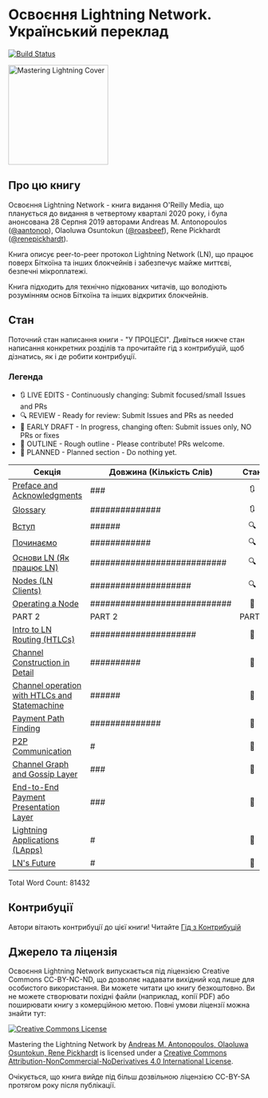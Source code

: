 # Освоєння Lightning Network. Український переклад

[![Build Status](https://travis-ci.com/lnbook/lnbook.svg?branch=develop)](https://travis-ci.com/lnbook/lnbook)

<img src="images/cover_thumb.png" width=200 alt="Mastering Lightning Cover">

## Про цю книгу
Освоєння Lightning Network - книга видання O'Reilly Media, що планується до видання в четвертому кварталі 2020 року, і була анонсована 28 Серпня 2019 авторами Andreas M. Antonopoulos ([@aantonop](https://twitter.com/aantonop)), Olaoluwa Osuntokun ([@roasbeef](https://twitter.com/roasbeef)), Rene Pickhardt ([@renepickhardt](https://twitter.com/renepickhardt)).

Книга описує peer-to-peer протокол Lightning Network (LN), що працює поверх Біткоїна та інших блокчейнів і забезпечує майже миттєві, безпечні мікроплатежі.

Книга підходить для технічно підкованих читачів, що володіють розумінням основ Біткоїна та інших відкритих блокчейнів.

## Стан

Поточний стан написання книги - "У ПРОЦЕСІ". Дивіться нижче стан написання конкретних розділів та прочитайте гід з контрибуцій, щоб дізнатись, як і де робити контрибуції.

### Легенда

* :arrows_clockwise:  LIVE EDITS - Continuously changing: Submit focused/small Issues and PRs
* :mag: REVIEW - Ready for review: Submit Issues and PRs as needed
* :lock_with_ink_pen: EARLY DRAFT - In progress, changing often: Submit issues only, NO PRs or fixes
* :bookmark_tabs: OUTLINE - Rough outline - Please contribute! PRs welcome.
* :thought_balloon: PLANNED - Planned section  - Do nothing yet.

| Секція | Довжина (Кількість Слів) |  Стан |  Перекладено |
|-------|------|:------:|:------:|
| [Preface and Acknowledgments](preface.asciidoc) | ### | :arrows_clockwise: |
| [Glossary](glossary.asciidoc) | ############## | :arrows_clockwise: |
| [Вступ](01_introduction.asciidoc) | ###### | :mag: | 100% |
| [Починаємо](02_getting_started.asciidoc) | ############ | :mag: | 100% |
| [Основи LN (Як працює LN)](03_how_ln_works.asciidoc) | ########################### | :mag: | 100% |
| [Nodes (LN Clients)](node_client.asciidoc) | #################### | :mag: |
| [Operating a Node](node_operations.asciidoc) | ############################ | :bookmark_tabs: |
| PART 2 | PART 2 | PART2 |
| [Intro to LN Routing (HTLCs)](routing.asciidoc) | ##################### | :lock_with_ink_pen: |
| [Channel Construction in Detail](channel-construction.asciidoc) | ########## | :lock_with_ink_pen: |
| [Channel operation with HTLCs and Statemachine](channel-operation.asciidoc) | ###### | :lock_with_ink_pen: |
| [Payment Path Finding](path-finding.asciidoc) | ############## | :bookmark_tabs: |
| [P2P Communication](p2p.asciidoc) | # | :bookmark_tabs: |
| [Channel Graph and Gossip Layer](channel-graph.asciidoc) | ### | :bookmark_tabs: |
| [End-to-End Payment Presentation Layer](e2e-presentation-layer.asciidoc) | ### | :bookmark_tabs: |
| [Lightning Applications (LApps)]() | # | :thought_balloon: |
| [LN's Future]() | # | :thought_balloon: |


Total Word Count: 81432

## Контрибуції

Автори вітають контрибуції до цієї книги! Читайте [Гід з Контрибуцій](CONTRIBUTING.md)

## Джерело та ліцензія

Освоєння Lightning Network випускається під ліцензією Creative Commons CC-BY-NC-ND, що дозволяє надавати вихідний код лише для особистого використання. Ви можете читати цю книгу безкоштовно. Ви не можете створювати похідні файли (наприклад, копії PDF) або поширювати книгу з комерційною метою. Повні умови ліцензії можна знайти тут:

[![Creative Commons License](https://i.creativecommons.org/l/by-nc-nd/4.0/88x31.png)](https://creativecommons.org/licenses/by-nc-nd/4.0/)

<span xmlns:dct="http://purl.org/dc/terms/" property="dct:title">Mastering the Lightning Network</span> by <a xmlns:cc="http://creativecommons.org/ns#" href="https://lnbook.info/" property="cc:attributionName" rel="cc:attributionURL">Andreas M. Antonopoulos, Olaoluwa Osuntokun, Rene Pickhardt</a> is licensed under a <a rel="license" href="http://creativecommons.org/licenses/by-nc-nd/4.0/">Creative Commons Attribution-NonCommercial-NoDerivatives 4.0 International License</a>.

Очікується, що книга вийде під більш дозвільною ліцензією CC-BY-SA протягом року після публікації.